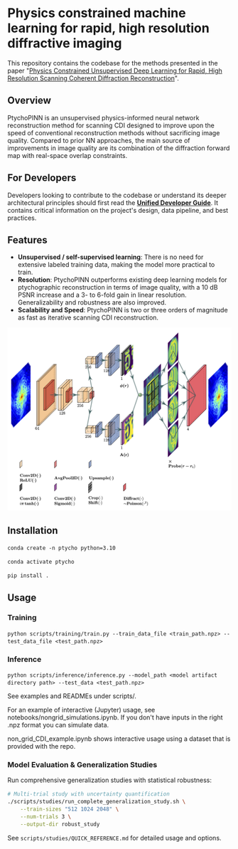 # Physics constrained machine learning for rapid, high resolution diffractive imaging

This repository contains the codebase for the methods presented in the paper "[Physics Constrained Unsupervised Deep Learning for Rapid, High Resolution Scanning Coherent Diffraction Reconstruction](https://www.nature.com/articles/s41598-023-48351-7)". 

## Overview
PtychoPINN is an unsupervised physics-informed neural network reconstruction method for scanning CDI designed to improve upon the speed of conventional reconstruction methods without sacrificing image quality. Compared to prior NN approaches, the main source of improvements in image quality are its combination of the diffraction forward map with real-space overlap constraints.

## For Developers

Developers looking to contribute to the codebase or understand its deeper architectural principles should first read the **[Unified Developer Guide](./docs/DEVELOPER_GUIDE.md)**. It contains critical information on the project's design, data pipeline, and best practices.

## Features
- **Unsupervised / self-supervised learning**: There is no need for extensive labeled training data, making the model more practical to train.
- **Resolution**: PtychoPINN outperforms existing deep learning models for ptychographic reconstruction in terms of image quality, with a 10 dB PSNR increase and a 3- to 6-fold gain in linear resolution. Generalizability and robustness are also improved.
- **Scalability and Speed**: PtychoPINN is two or three orders of magnitude as fast as iterative scanning CDI reconstruction.

![Architecture diagram](diagram/lett.png)
<!---
*Fig. 1: Caption for the figure.*
 -->


## Installation
`conda create -n ptycho python=3.10`

`conda activate ptycho`

`pip install .`

## Usage
### Training
`python scripts/training/train.py --train_data_file <train_path.npz> --test_data_file <test_path.npz>`


### Inference 
`python scripts/inference/inference.py --model_path <model artifact directory path> --test_data <test_path.npz>`

See examples and READMEs under scripts/.

For an example of interactive (Jupyter) usage, see notebooks/nongrid_simulations.ipynb. If you don't have inputs in the right .npz format you can simulate data.

non_grid_CDI_example.ipynb shows interactive usage using a dataset that is provided with the repo.

### Model Evaluation & Generalization Studies

Run comprehensive generalization studies with statistical robustness:
```bash
# Multi-trial study with uncertainty quantification
./scripts/studies/run_complete_generalization_study.sh \
    --train-sizes "512 1024 2048" \
    --num-trials 3 \
    --output-dir robust_study
```

See `scripts/studies/QUICK_REFERENCE.md` for detailed usage and options.


<!-- 
* subpixel convolution (Depth-to-space)
* make the model robust to arbitrary scaling/incorrect normalization of the diffracted intensity
* other ideas: fft based loss, gradient loss, vq-vae https://www.tensorflow.org/tutorials/generative/style_transfer#define_content_and_style_representations
* probe-based vs reconstruction-based support?

* Fully Convolutional Networks for Semantic Segmentation, explore and discuss. Make a slide explaining the idea.
* Try MC Dropout https://arxiv.org/pdf/1511.02680.pdf
* read deep ensembles https://arxiv.org/pdf/1612.01474.pdf

* hard constraint on diffraction norm using projection, consider tf.keras.constraints.MinMaxNorm
* stochastic probe
* probe symmetry consequences
* add an object normalization layer that uses the L2 norm
* how do super resolution models handle high resolutions?
* shift invariance
* grid permutation
* fourier ring correlation

* characterize robustness impact of Poisson likelihood vs. MAE
 -->

